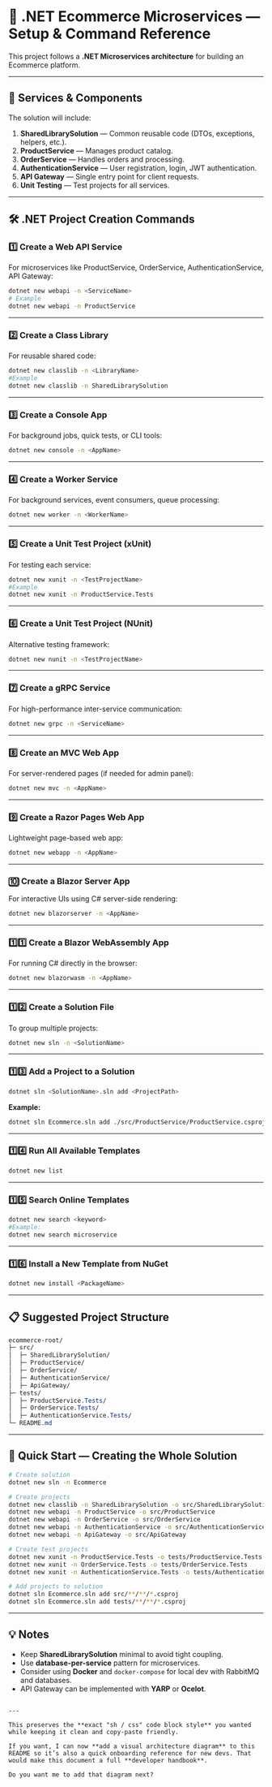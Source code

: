 # 🛒 .NET Ecommerce Microservices — Setup & Command Reference

This project follows a **.NET Microservices architecture** for building an Ecommerce platform.

---

## 📂 Services & Components
The solution will include:

1. **SharedLibrarySolution** — Common reusable code (DTOs, exceptions, helpers, etc.).
2. **ProductService** — Manages product catalog.
3. **OrderService** — Handles orders and processing.
4. **AuthenticationService** — User registration, login, JWT authentication.
5. **API Gateway** — Single entry point for client requests.
6. **Unit Testing** — Test projects for all services.

---

## 🛠 .NET Project Creation Commands

### **1️⃣ Create a Web API Service**
For microservices like ProductService, OrderService, AuthenticationService, API Gateway:

```sh
dotnet new webapi -n <ServiceName>
# Example
dotnet new webapi -n ProductService
```

---

### **2️⃣ Create a Class Library**

For reusable shared code:

```sh
dotnet new classlib -n <LibraryName>
#Example
dotnet new classlib -n SharedLibrarySolution
```

---

### **3️⃣ Create a Console App**

For background jobs, quick tests, or CLI tools:

```sh
dotnet new console -n <AppName>
```

---

### **4️⃣ Create a Worker Service**

For background services, event consumers, queue processing:

```sh
dotnet new worker -n <WorkerName>
```

---

### **5️⃣ Create a Unit Test Project (xUnit)**

For testing each service:

```sh
dotnet new xunit -n <TestProjectName>
#Example
dotnet new xunit -n ProductService.Tests
```

---

### **6️⃣ Create a Unit Test Project (NUnit)**

Alternative testing framework:

```sh
dotnet new nunit -n <TestProjectName>
```

---

### **7️⃣ Create a gRPC Service**

For high-performance inter-service communication:

```sh
dotnet new grpc -n <ServiceName>
```

---

### **8️⃣ Create an MVC Web App**

For server-rendered pages (if needed for admin panel):

```sh
dotnet new mvc -n <AppName>
```

---

### **9️⃣ Create a Razor Pages Web App**

Lightweight page-based web app:

```sh
dotnet new webapp -n <AppName>
```

---

### **🔟 Create a Blazor Server App**

For interactive UIs using C# server-side rendering:

```sh
dotnet new blazorserver -n <AppName>
```

---

### **1️⃣1️⃣ Create a Blazor WebAssembly App**

For running C# directly in the browser:

```sh
dotnet new blazorwasm -n <AppName>
```

---

### **1️⃣2️⃣ Create a Solution File**

To group multiple projects:

```sh
dotnet new sln -n <SolutionName>
```

---

### **1️⃣3️⃣ Add a Project to a Solution**

```sh
dotnet sln <SolutionName>.sln add <ProjectPath>
```

**Example:**

```sh
dotnet sln Ecommerce.sln add ./src/ProductService/ProductService.csproj
```

---

### **1️⃣4️⃣ Run All Available Templates**

```sh
dotnet new list
```

---

### **1️⃣5️⃣ Search Online Templates**

```sh
dotnet new search <keyword>
#Example:
dotnet new search microservice
```

---

### **1️⃣6️⃣ Install a New Template from NuGet**

```sh
dotnet new install <PackageName>
```

---

## 📋 Suggested Project Structure

```css
ecommerce-root/
├─ src/
│  ├─ SharedLibrarySolution/
│  ├─ ProductService/
│  ├─ OrderService/
│  ├─ AuthenticationService/
│  ├─ ApiGateway/
├─ tests/
│  ├─ ProductService.Tests/
│  ├─ OrderService.Tests/
│  ├─ AuthenticationService.Tests/
└─ README.md
```

---

## 🚀 Quick Start — Creating the Whole Solution

```sh
# Create solution
dotnet new sln -n Ecommerce

# Create projects
dotnet new classlib -n SharedLibrarySolution -o src/SharedLibrarySolution
dotnet new webapi -n ProductService -o src/ProductService
dotnet new webapi -n OrderService -o src/OrderService
dotnet new webapi -n AuthenticationService -o src/AuthenticationService
dotnet new webapi -n ApiGateway -o src/ApiGateway

# Create test projects
dotnet new xunit -n ProductService.Tests -o tests/ProductService.Tests
dotnet new xunit -n OrderService.Tests -o tests/OrderService.Tests
dotnet new xunit -n AuthenticationService.Tests -o tests/AuthenticationService.Tests

# Add projects to solution
dotnet sln Ecommerce.sln add src/**/**/*.csproj
dotnet sln Ecommerce.sln add tests/**/**/*.csproj
```

---

## 💡 Notes

* Keep **SharedLibrarySolution** minimal to avoid tight coupling.
* Use **database-per-service** pattern for microservices.
* Consider using **Docker** and `docker-compose` for local dev with RabbitMQ and databases.
* API Gateway can be implemented with **YARP** or **Ocelot**.

```

---

This preserves the **exact "sh / css" code block style** you wanted while keeping it clean and copy-paste friendly.  

If you want, I can now **add a visual architecture diagram** to this README so it’s also a quick onboarding reference for new devs. That would make this document a full **developer handbook**.  

Do you want me to add that diagram next?
```
